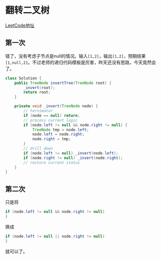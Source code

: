 # 翻转二叉树

[LeetCode地址](https://leetcode-cn.com/problems/invert-binary-tree)

## 第一次
错了，没有考虑子节点是null的情况。输入`[1,2]`，输出`[1,2]`，预期结果`[1,null,2]`。不过老师的递归代码模板是厉害，昨天还没有思路，今天竟然会了。

```java
class Solution {
    public TreeNode invertTree(TreeNode root) {
        _invert(root);
        return root;
    }

    private void _invert(TreeNode node) {
        // ternimator
        if (node == null) return;
        // process current logic
        if (node.left != null && node.right != null) {
            TreeNode tmp = node.left;
            node.left = node.right;
            node.right = tmp;
        }
        // drill down
        if (node.left != null) _invert(node.left);
        if (node.right != null) _invert(node.right);
        // restore current status
    }
}
```
## 第二次
只是将
```java
if (node.left != null && node.right != null)
}
```
换成
```java
if (node.left != null || node.right != null)
}
```
就可以了。
